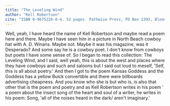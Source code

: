 ```yaml
---
title: "The Leveling Wind"
author: "Kell Robertson" 
cite: "ISBN 0-9675226-8-4. 52 pages. Pathwise Press, PO Box 2392, Bloomington, IN. 47402."
---
```


Well, yeah, I have heard the name of Kell Robertson and maybe read a poem here and there. Maybe I have seen him in a picture in North Beach cowboy hat with A. D. Winans. Maybe not. Maybe it was his magazine, was it Desperado? And some say he is a cowboy poet. I don't know from cowboys but poets I have some sense of. So I began to read this collection: The Leveling Wind, and I said, well yeah, this is about the west and places where they have cowboys and such and saloons but I said out loud to meself, 'Self, this is all about poetry.' And then I got to the poem Kansas Goddess and the Goddess has a yellow Buick convertible and there were billboards advertising cheapness. And you know who she is but who is, is also that other that is the poem and poetry and as Kell Robertson writes in his poem ' a poem about the insect song of the heart and soul of a writer, he writes in his poem: Song, 'all of the noises heard in the dark/ aren't imaginary.' 
